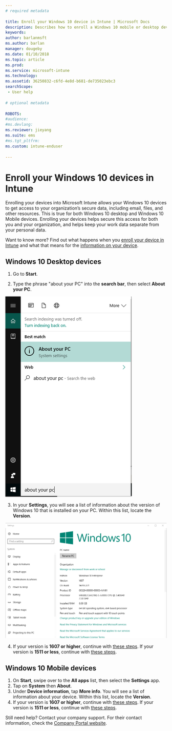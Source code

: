 ```yaml
---
# required metadata

title: Enroll your Windows 10 device in Intune | Microsoft Docs
description: Describes how to enroll a Windows 10 mobile or desktop device in Intune
keywords:
author: barlanmsft
ms.author: barlan
manager: dougeby
ms.date: 01/10/2018
ms.topic: article
ms.prod:
ms.service: microsoft-intune
ms.technology:
ms.assetid: 36250832-c6fd-4e8d-b681-de735023ebc3
searchScope:
 - User help

# optional metadata

ROBOTS:   
#audience:
#ms.devlang:
ms.reviewer: jieyang
ms.suite: ems
#ms.tgt_pltfrm:
ms.custom: intune-enduser

---
```


# Enroll your Windows 10 devices in Intune

Enrolling your devices into Microsoft Intune allows your Windows 10 devices to get access to your organization’s secure data, including email, files, and other resources. This is true for both Windows 10 desktop and Windows 10 Mobile devices. Enrolling your devices helps secure this access for both you and your organization, and helps keep your work data separate from your personal data.

Want to know more? Find out what happens when you [enroll your device in Intune](what-happens-if-you-install-the-company-portal-app-and-enroll-your-device-in-intune-windows.md) and what that means for the [information on your device](what-info-can-your-company-see-when-you-enroll-your-device-in-intune.md).

## Windows 10 Desktop devices

1. Go to **Start**.

2. Type the phrase "about your PC" into the __search bar__, then select __About your PC__.

 ![search settings for about your pc](media/searching_for_about_your_pc.png)

3.	In your __Settings__, you will see a list of information about the version of Windows 10 that is installed on your PC. Within this list, locate the __Version__.

 ![Windows 10 Desktop About Your PC](media/settings_about_pc.png)

4.	If your version is __1607 or higher__, continue with [these steps](enroll-your-w10-device-access-work-or-school.md). If your version is __1511 or less__, continue with [these steps](enroll-your-w10-device-your-account.md).

## Windows 10 Mobile devices		

1.	On __Start__, swipe over to the __All apps__ list, then select the __Settings__ app.		
2.	Tap on __System__ then __About__.		
3.	Under __Device information__, tap __More info__. You will see a list of information about your device. Within this list, locate the __Version__.		
4.	If your version is __1607 or higher__, continue with [these steps](enroll-your-w10-device-access-work-or-school.md). If your version is __1511 or less__, continue with [these steps](enroll-your-w10-device-your-account.md).

Still need help? Contact your company support. For their contact information, check the [Company Portal website](https://portal.manage.microsoft.com#HelpDeskDialog).
